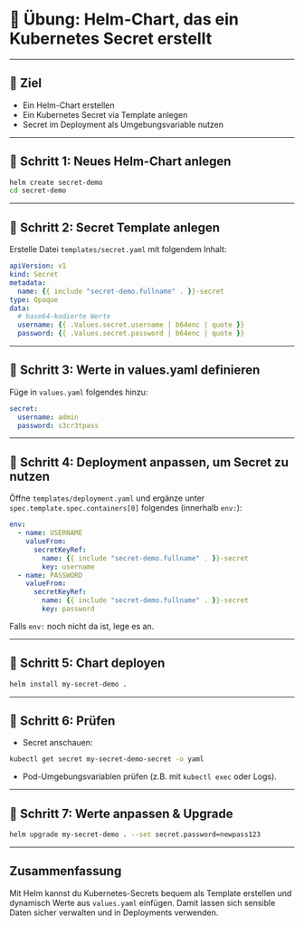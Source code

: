 
# 🧪 Übung: Helm-Chart, das ein Kubernetes Secret erstellt

---

## 🎯 Ziel

* Ein Helm-Chart erstellen
* Ein Kubernetes Secret via Template anlegen
* Secret im Deployment als Umgebungsvariable nutzen

---

## 📁 Schritt 1: Neues Helm-Chart anlegen

```bash
helm create secret-demo
cd secret-demo
```

---

## 📁 Schritt 2: Secret Template anlegen

Erstelle Datei `templates/secret.yaml` mit folgendem Inhalt:

```yaml
apiVersion: v1
kind: Secret
metadata:
  name: {{ include "secret-demo.fullname" . }}-secret
type: Opaque
data:
  # base64-kodierte Werte
  username: {{ .Values.secret.username | b64enc | quote }}
  password: {{ .Values.secret.password | b64enc | quote }}
```

---

## 📁 Schritt 3: Werte in values.yaml definieren

Füge in `values.yaml` folgendes hinzu:

```yaml
secret:
  username: admin
  password: s3cr3tpass
```

---

## 📁 Schritt 4: Deployment anpassen, um Secret zu nutzen

Öffne `templates/deployment.yaml` und ergänze unter `spec.template.spec.containers[0]` folgendes (innerhalb `env:`):

```yaml
env:
  - name: USERNAME
    valueFrom:
      secretKeyRef:
        name: {{ include "secret-demo.fullname" . }}-secret
        key: username
  - name: PASSWORD
    valueFrom:
      secretKeyRef:
        name: {{ include "secret-demo.fullname" . }}-secret
        key: password
```

Falls `env:` noch nicht da ist, lege es an.

---

## 📁 Schritt 5: Chart deployen

```bash
helm install my-secret-demo . 
```

---

## 📁 Schritt 6: Prüfen

* Secret anschauen:

```bash
kubectl get secret my-secret-demo-secret -o yaml
```

* Pod-Umgebungsvariablen prüfen (z.B. mit `kubectl exec` oder Logs).

---

## 📁 Schritt 7: Werte anpassen & Upgrade

```bash
helm upgrade my-secret-demo . --set secret.password=newpass123
```

---

## Zusammenfassung

Mit Helm kannst du Kubernetes-Secrets bequem als Template erstellen und dynamisch Werte aus `values.yaml` einfügen. Damit lassen sich sensible Daten sicher verwalten und in Deployments verwenden.
